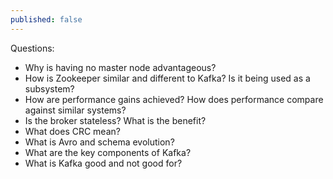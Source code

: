 ```yaml
---
published: false
---
```

Questions:
- Why is having no master node advantageous?
- How is Zookeeper similar and different to Kafka? Is it being used as a subsystem?
- How are performance gains achieved? How does performance compare against similar systems?
- Is the broker stateless? What is the benefit?
- What does CRC mean?
- What is Avro and schema evolution?
- What are the key components of Kafka?
- What is Kafka good and not good for?
